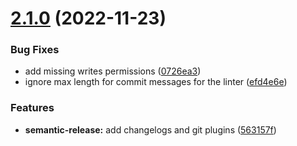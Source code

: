 # [2.1.0](https://github.com/ludovicm67/test-project/compare/v2.0.0...v2.1.0) (2022-11-23)


### Bug Fixes

* add missing writes permissions ([0726ea3](https://github.com/ludovicm67/test-project/commit/0726ea31e8ab969233e37620051822d4c5e81893))
* ignore max length for commit messages for the linter ([efd4e6e](https://github.com/ludovicm67/test-project/commit/efd4e6e5d16403c9d996f9138d1a622d29ae5b5e))


### Features

* **semantic-release:** add changelogs and git plugins ([563157f](https://github.com/ludovicm67/test-project/commit/563157f54669a03d35a5e80b6752a7e901553f61))
